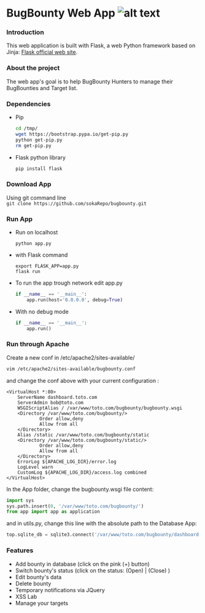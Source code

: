 # BugBounty Web App ![alt text](https://github.com/sokaRepo/bugbounty/raw/master/static/images/dog.png "Logo Title Text 1")



### Introduction

This web application is built with Flask, a web Python framework based on Jinja:
[Flask official web site](http://flask.pocoo.org/ "Flask's Homepage").

### About the project

The web app's goal is to help BugBounty Hunters to manage their BugBounties and Target list.

### Dependencies


* Pip 

	```bash
	cd /tmp/
	wget https://bootstrap.pypa.io/get-pip.py
	python get-pip.py
	rm get-pip.py
	```
* Flask python library

	```bash
	pip install flask
	```

### Download App

Using git command line	
    ```
    git clone https://github.com/sokaRepo/bugbounty.git
    ```

### Run App

* Run on localhost	
    ```
    python app.py
    ```

* with Flask command
    ```
    export FLASK_APP=app.py
    flask run
    ```

* To run the app trough network edit app.py
    ```python
    if __name__ == '__main__':
    	app.run(host='0.0.0.0', debug=True)
    ```

* With no debug mode
    ```python
    if __name__ == '__main__':
    	app.run()
    ```

### Run through Apache
Create a new conf in /etc/apache2/sites-available/
```bash
vim /etc/apache2/sites-available/bugbounty.conf
```
and change the conf above with your current configuration :
```
<VirtualHost *:80>
    ServerName dashboard.toto.com
    ServerAdmin bob@toto.com
    WSGIScriptAlias / /var/www/toto.com/bugbounty/bugbounty.wsgi
    <Directory /var/www/toto.com/bugbounty/>
            Order allow,deny
            Allow from all
    </Directory>
    Alias /static /var/www/toto.com/bugbounty/static
    <Directory /var/www/toto.com/bugbounty/static/>
            Order allow,deny
            Allow from all
    </Directory>
    ErrorLog ${APACHE_LOG_DIR}/error.log
    LogLevel warn
    CustomLog ${APACHE_LOG_DIR}/access.log combined
</VirtualHost>
```

In the App folder, change the bugbounty.wsgi file content:
```python
import sys
sys.path.insert(0, '/var/www/toto.com/bugbounty/')
from app import app as application
```

and in utils.py, change this line with the absolute path to the Database App:
```python
top.sqlite_db = sqlite3.connect('/var/www/toto.com/bugbounty/dashboard.sqlite')
```
### Features
* Add bounty in database (click on the pink (+) button)
* Switch bounty's status (click on the status: (Open) | (Close) )
* Edit bounty's data
* Delete bounty
* Temporary notifications via JQuery
* XSS Lab
* Manage your targets